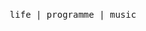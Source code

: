 <br />

<p align="center">
  <samp>
    life |
    programme |
    music
  </samp>
</p>

<br />
<br />
